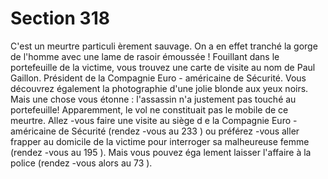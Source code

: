 # Section 318

C'est un meurtre particuli èrement sauvage. On a en effet tranché la gorge de l'homme
avec une lame de rasoir émoussée ! Fouillant dans le portefeuille de la victime, vous
trouvez une carte de visite au nom de Paul Gaillon. Président de la Compagnie Euro -
américaine de Sécurité. Vous  découvrez également la photographie d'une jolie blonde aux
yeux noirs. Mais une chose vous étonne : l'assassin n'a justement pas touché au
portefeuille! Apparemment, le vol ne constituait pas le mobile de ce meurtre. Allez -vous
faire une visite au siège d e la Compagnie Euro -américaine de Sécurité (rendez -vous au
233 ) ou préférez -vous aller frapper au domicile de la victime pour interroger sa
malheureuse femme (rendez -vous au  195 ). Mais vous pouvez éga lement laisser l'affaire
à la police (rendez -vous alors au  73 ).